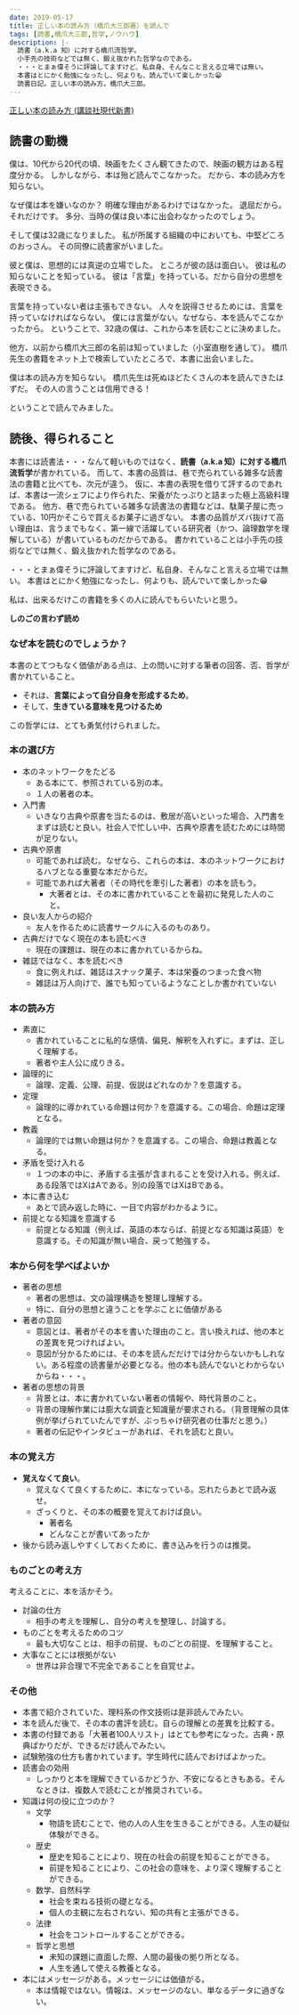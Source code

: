 ```yaml
---
date: 2019-05-17
title: 正しい本の読み方（橋爪大三郎著）を読んで
tags: [読書,橋爪大三郎,哲学,ノウハウ]
description: |-
  読書（a.k.a 知）に対する橋爪流哲学。
  小手先の技術などでは無く、鍛え抜かれた哲学なのである。
  ・・・とまぁ偉そうに評論してますけど、私自身、そんなこと言える立場では無い。
  本書はとにかく勉強になったし、何よりも、読んでいて楽しかった😁
  読書日記。正しい本の読み方。橋爪大三郎。
---
```


[正しい本の読み方 (講談社現代新書)](http://bookclub.kodansha.co.jp/product?item=0000210933)

## 読書の動機

僕は、10代から20代の頃、映画をたくさん観てきたので、映画の観方はある程度分かる。
しかしながら、本は殆ど読んでこなかった。
だから、本の読み方を知らない。

なぜ僕は本を嫌いなのか？
明確な理由があるわけではなかった。
退屈だから。それだけです。
多分、当時の僕は良い本に出会わなかったのでしょう。

そして僕は32歳になりました。
私が所属する組織の中においても、中堅どころのおっさん。
その同僚に読書家がいました。

彼と僕は、思想的には真逆の立場でした。
ところが彼の話は面白い。
彼は私の知らないことを知っている。
彼は「言葉」を持っている。だから自分の思想を表現できる。

言葉を持っていない者は主張もできない。
人々を説得させるためには、言葉を持っていなければならない。
僕には言葉がない。なぜなら、本を読んでこなかったから。
ということで、32歳の僕は、これから本を読むことに決めました。

他方、以前から橋爪大三郎の名前は知っていました（小室直樹を通して）。
橋爪先生の書籍をネット上で検索していたところで、本書に出会いました。

僕は本の読み方を知らない。
橋爪先生は死ぬほどたくさんの本を読んできたはずだ。
その人の言うことは信用できる！

ということで読んでみました。

## 読後、得られること

本書には読書法・・・なんて軽いものではなく、**読書（a.k.a 知）に対する橋爪流哲学**が書かれている。
而して、本書の品質は、巷で売られている雑多な読書法の書籍と比べても、次元が違う。
仮に、本書の表現を借りて評するのであれば、本書は一流シェフにより作られた、栄養がたっぷりと詰まった極上高級料理である。
他方、巷で売られている雑多な読書法の書籍などは、駄菓子屋に売っている、10円かそこらで買えるお菓子に過ぎない。
本書の品質がズバ抜けて高い理由は、言うまでもなく、第一線で活躍している研究者（かつ、論理数学を理解している）が書いているものだからである。
書かれていることは小手先の技術などでは無く、鍛え抜かれた哲学なのである。

・・・とまぁ偉そうに評論してますけど、私自身、そんなこと言える立場では無い。
本書はとにかく勉強になったし、何よりも、読んでいて楽しかった😁

私は、出来るだけこの書籍を多くの人に読んでもらいたいと思う。

**しのごの言わず読め**

### なぜ本を読むのでしょうか？

本書のとてつもなく価値がある点は、上の問いに対する筆者の回答、否、哲学が書かれていること。

* それは、**言葉によって自分自身を形成するため**。
* そして、**生きている意味を見つけるため**

この哲学には、とても勇気付けられました。

### 本の選び方

* 本のネットワークをたどる
  * ある本にて、参照されている別の本。
  * １人の著者の本。
* 入門書
  * いきなり古典や原書を当たるのは、敷居が高いといった場合、入門書をまずは読むと良い。社会人で忙しい中、古典や原書を読むためには時間が足りない。
* 古典や原書
  * 可能であれば読む。なぜなら、これらの本は、本のネットワークにおけるハブとなる重要な本だからだ。
  * 可能であれば大著者（その時代を牽引した著者）の本を読もう。
    * 大著者とは、その本に書かれていることを最初に発見した人のこと。
* 良い友人からの紹介
  * 友人を作るために読書サークルに入るのものあり。
* 古典だけでなく現在の本も読むべき
  * 現在の課題は、現在の本に書かれているからね。
* 雑誌ではなく、本を読むべき
  * 食に例えれば、雑誌はスナック菓子、本は栄養のつまった食べ物
  * 雑誌は万人向けで、誰でも知っているようなことしか書かれていない

### 本の読み方

* 素直に
  * 書かれていることに私的な感情、偏見、解釈を入れずに。まずは、正しく理解する。
  * 著者や主人公に成りきる。
* 論理的に
  * 論理、定義、公理、前提、仮説はどれなのか？を意識する。
* 定理
  * 論理的に導かれている命題は何か？を意識する。この場合、命題は定理となる。
* 教義
  * 論理的では無い命題は何か？を意識する。この場合、命題は教義となる。
* 矛盾を受け入れる
  * １つの本の中に、矛盾する主張が含まれることを受け入れる。例えば、ある段落ではXはAである。別の段落ではXはBである。
* 本に書き込む
  * あとで読み返した時に、一目で内容がわかるように。
* 前提となる知識を意識する
  * 前提となる知識（例えば、英語の本ならば、前提となる知識は英語）を意識する。その知識が無い場合、戻って勉強する。

### 本から何を学べばよいか

* 著者の思想
  * 著者の思想は、文の論理構造を整理し理解する。
  * 特に、自分の思想と違うことを学ぶことに価値がある
* 著者の意図
  * 意図とは、著者がその本を書いた理由のこと。言い換えれば、他の本との差異を見つければよい。
  * 意図が分かるためには、その本を読んだだけでは分からないかもしれない。ある程度の読書量が必要となる。他の本も読んでないとわからないからね・・・。
* 著者の思想の背景
  * 背景とは、本に書かれていない著者の情報や、時代背景のこと。
  * 背景の理解作業には膨大な調査と知識量が要求される。（背景理解の具体例が挙げられていたんですが、ぶっちゃけ研究者の仕事だと思う。）
  * 著者の伝記やインタビューがあれば、それを読むと良い。

### 本の覚え方

* **覚えなくて良い**。
  * 覚えなくて良くするために、本になっている。忘れたらあとで読み返せ。
  * ざっくりと、その本の概要を覚えておけば良い。
    * 著者名
    * どんなことが書いてあったか
* 後から読み返しやすくしておくために、書き込みを行うのは推奨。

### ものごとの考え方

考えることに、本を活かそう。

* 討論の仕方
  * 相手の考えを理解し、自分の考えを整理し、討論する。
* ものごとを考えるためのコツ
  * 最も大切なことは、相手の前提、ものごとの前提、を理解すること。
* 大事なことには根拠がない
  * 世界は非合理で不完全であることを自覚せよ。

### その他

* 本書で紹介されていた、理科系の作文技術は是非読んでみたい。
* 本を読んだ後で、その本の書評を読む。自らの理解との差異を比較する。
* 本書の付録である「大著者100人リスト」はとても参考になった。古典・原典ばかりだが、できるだけ読んでみたい。
* 試験勉強の仕方も書かれています。学生時代に読んでおけばよかった。
* 読書会の効用
  * しっかりと本を理解できているかどうか、不安になるときもある。そんなときは、複数人で読むことが推奨されている。
* 知識は何の役に立つのか？
  * 文学
    * 物語を読むことで、他の人の人生を生きることができる。人生の疑似体験ができる。
  * 歴史
    * 歴史を知ることにより、現在の社会の前提を知ることができる。
    * 前提を知ることにより、この社会の意味を、より深く理解することができる。
  * 数学、自然科学
    * 社会を束ねる技術の礎となる。
    * 個人の主観に左右されない、知の共有と主張ができる。
  * 法律
    * 社会をコントロールすることができる。
  * 哲学と思想
    * 未知の課題に直面した際、人間の最後の拠り所となる。
    * 人生を通して使える教養となる。
* 本にはメッセージがある。メッセージには価値がる。
  * 本は情報ではない。情報は、メッセージのない、単なるデータに過ぎない。